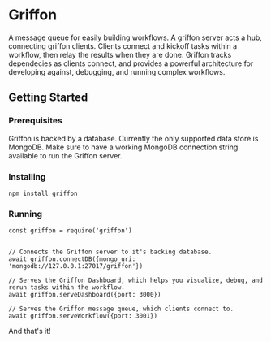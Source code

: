 # Griffon

A message queue for easily building workflows.  A griffon server acts a hub, connecting griffon clients.  Clients connect and kickoff tasks within a workflow, then relay the results when they are done.  Griffon tracks dependecies as clients connect, and provides a powerful architecture for developing against, debugging, and running complex workflows.


## Getting Started


### Prerequisites

Griffon is backed by a database. Currently the only supported data store is MongoDB. Make sure to have a working MongoDB connection string available to run the Griffon server.

### Installing

```
npm install griffon
```

### Running

```
const griffon = require('griffon')


// Connects the Griffon server to it's backing database.
await griffon.connectDB({mongo_uri: 'mongodb://127.0.0.1:27017/griffon'})

// Serves the Griffon Dashboard, which helps you visualize, debug, and rerun tasks within the workflow.
await griffon.serveDashboard({port: 3000})

// Serves the Griffon message queue, which clients connect to.
await griffon.serveWorkflow({port: 3001})
```

And that's it!